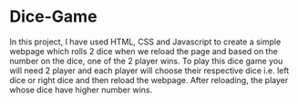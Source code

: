 # Dice-Game
In this project, I have used HTML, CSS and Javascript to create a simple webpage which rolls 2 dice when we reload the page and based on the number on the dice, one of the 2 player wins. To play this dice game you will need 2 player and each player will choose their respective dice i.e. left dice or right dice and then reload the webpage. After reloading, the player whose dice have higher number wins.
